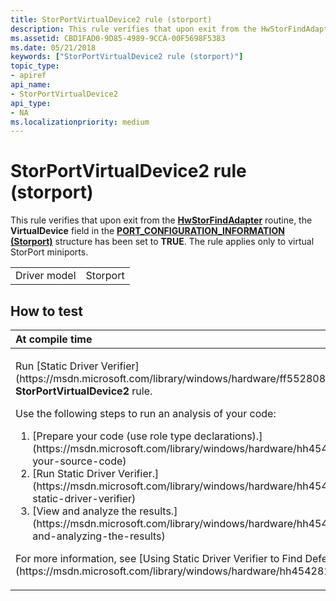 ```yaml
---
title: StorPortVirtualDevice2 rule (storport)
description: This rule verifies that upon exit from the HwStorFindAdapter routine, the VirtualDevice field in the PORT\_CONFIGURATION\_INFORMATION (Storport) structure has been set to TRUE. The rule applies only to virtual StorPort miniports.
ms.assetid: CBD1FAD0-9D85-4989-9CCA-00F5698F5383
ms.date: 05/21/2018
keywords: ["StorPortVirtualDevice2 rule (storport)"]
topic_type:
- apiref
api_name:
- StorPortVirtualDevice2
api_type:
- NA
ms.localizationpriority: medium
---
```


# StorPortVirtualDevice2 rule (storport)


This rule verifies that upon exit from the [**HwStorFindAdapter**](https://msdn.microsoft.com/library/windows/hardware/ff557390) routine, the **VirtualDevice** field in the [**PORT\_CONFIGURATION\_INFORMATION (Storport)**](https://msdn.microsoft.com/library/windows/hardware/ff563901) structure has been set to **TRUE**. The rule applies only to virtual StorPort miniports.

|              |          |
|--------------|----------|
| Driver model | Storport |

How to test
-----------

<table>
<colgroup>
<col width="100%" />
</colgroup>
<thead>
<tr class="header">
<th align="left">At compile time</th>
</tr>
</thead>
<tbody>
<tr class="odd">
<td align="left"><p>Run [Static Driver Verifier](https://msdn.microsoft.com/library/windows/hardware/ff552808) and specify the <strong>StorPortVirtualDevice2</strong> rule.</p>
Use the following steps to run an analysis of your code:
<ol>
<li>[Prepare your code (use role type declarations).](https://msdn.microsoft.com/library/windows/hardware/hh454281#preparing-your-source-code)</li>
<li>[Run Static Driver Verifier.](https://msdn.microsoft.com/library/windows/hardware/hh454281#running-static-driver-verifier)</li>
<li>[View and analyze the results.](https://msdn.microsoft.com/library/windows/hardware/hh454281#viewing-and-analyzing-the-results)</li>
</ol>
<p>For more information, see [Using Static Driver Verifier to Find Defects in Drivers](https://msdn.microsoft.com/library/windows/hardware/hh454281).</p></td>
</tr>
</tbody>
</table>

 

 






